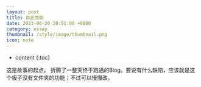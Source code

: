 ```yaml
---
layout: post
title: 自此而始
date: 2023-06-20 20:51:00 +0800
category: essay
thumbnail: /style/image/thumbnail.png
icon: note
---
```



* content
{:toc}

这是故事的起点。
折腾了一整天终于跑通的Blog。要说有什么缺陷，应该就是这个板子没有文件夹的功能；不过可以慢慢改。